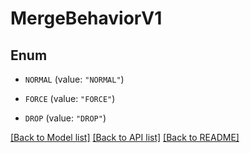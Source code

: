 # MergeBehaviorV1

## Enum


* `NORMAL` (value: `"NORMAL"`)

* `FORCE` (value: `"FORCE"`)

* `DROP` (value: `"DROP"`)


[[Back to Model list]](../README.md#documentation-for-models) [[Back to API list]](../README.md#documentation-for-api-endpoints) [[Back to README]](../README.md)


